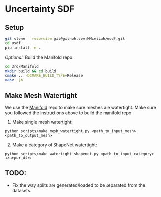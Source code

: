 # Uncertainty SDF

## Setup

```bash
git clone --recursive git@github.com:MMintLab/usdf.git
cd usdf
pip install -e .
```

*Optional:* Build the Manifold repo:

```bash
cd 3rd/Manifold
mkdir build && cd build
cmake .. -DCMAKE_BUILD_TYPE=Release
make -j8
```

## Make Mesh Watertight

We use the [Manifold](https://github.com/hjwdzh/Manifold) repo to make sure meshes are watertight. Make sure you
followed the instructions above to build the manifold repo.

1. Make single mesh watertight:

```
python scripts/make_mesh_watertight.py <path_to_input_mesh> <path_to_output_mesh>
```

2. Make a category of ShapeNet watertight:

```
python scripts/make_watertight_shapenet.py <path_to_input_category> <output_dir>
```

## TODO:

- Fix the way splits are generated/loaded to be separated from the datasets.